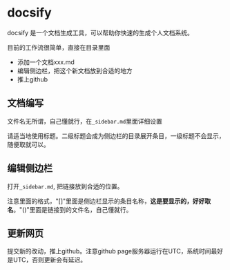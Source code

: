 # docsify
docsify 是一个文档生成工具，可以帮助你快速的生成个人文档系统。

目前的工作流很简单，直接在目录里面
- 添加一个文档xxx.md
- 编辑侧边栏，把这个新文档放到合适的地方
- 推上github

## 文档编写
文件名无所谓，自己懂就行，在`_sidebar.md`里面详细设置

请适当地使用标题。二级标题会成为侧边栏的目录展开条目，一级标题不会显示，随便取就可以。

## 编辑侧边栏
打开`_sidebar.md`, 把链接放到合适的位置。

注意里面的格式，"[]"里面是侧边栏显示的条目名称，**这是要显示的，好好取名**。"()"里面是链接到的文件名，自己懂就行。

## 更新网页
提交新的改动，推上github。注意github page服务器运行在UTC，系统时间最好是UTC，否则更新会有延迟。